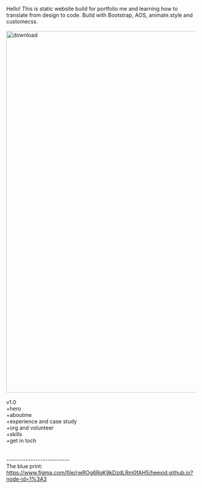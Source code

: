 Hello! This is static website build for portfolio me and learning how to translate from design to code.
Build with Bootstrap, AOS, animate.style and customecss.
<br><br>
<img width="960" alt="download" src="https://user-images.githubusercontent.com/60289816/91277842-95fd8600-e7ad-11ea-94fd-ba3d45fa0149.png">
<br><br>
v1.0
<br>
+hero <br>
+aboutme <br>
+experience and case study<br>
+org and volunteer<br>
+skills<br>
+get in toch<br>
<br><br>
--------------------------<br>
The blue print: <br>
https://www.figma.com/file/rwROg6RqK9kDzdLRm0fAH5/heexid.github.io?node-id=1%3A3

